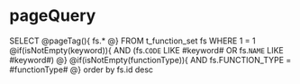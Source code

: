 pageQuery
===
SELECT
@pageTag(){
	fs.*
@}
FROM
	t_function_set fs
WHERE
	1 = 1
@if(isNotEmpty(keyword)){
    AND (fs.`CODE` LIKE #keyword# OR fs.`NAME` LIKE #keyword#)
@}
@if(isNotEmpty(functionType)){
    AND fs.FUNCTION_TYPE = #functionType#
@}
order by fs.id desc

